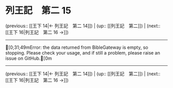 # 列王記　第二 15

(previous:: [[王下 14|← 列王記　第二 14]]) | (up:: [[列王記　第二]]) | (next:: [[王下 16|列王記　第二 16 →]])

***
[0;31;49mError: the data returned from BibleGateway is empty, so stopping. Please check your usage, and if still a problem, please raise an issue on GitHub.[0m

***

(previous:: [[王下 14|← 列王記　第二 14]]) | (up:: [[列王記　第二]]) | (next:: [[王下 16|列王記　第二 16 →]])
